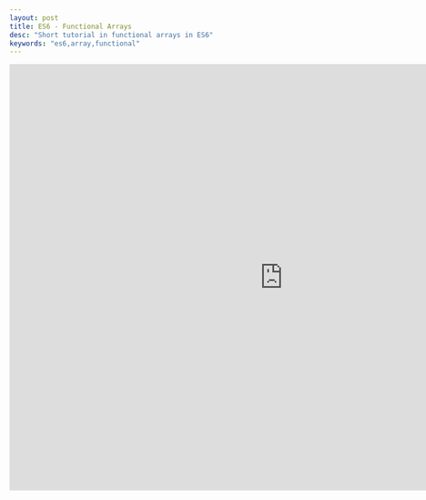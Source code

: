 ```yaml
---
layout: post
title: ES6 - Functional Arrays
desc: "Short tutorial in functional arrays in ES6"
keywords: "es6,array,functional"
---
```


<iframe src="https://docs.google.com/presentation/d/1MmSuwr6RtXa7QIX6Xzlz_jbinMfoMc8G3qIFSKRQhRE/embed?start=false&loop=false&delayms=5000" frameborder="0" width="960" height="749" allowfullscreen="true" mozallowfullscreen="true" webkitallowfullscreen="true"></iframe>

